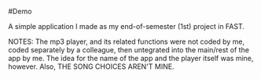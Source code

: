 #Demo

A simple application I made as my end-of-semester (1st) project in FAST.

NOTES:
The mp3 player, and its related functions were not coded by me, coded separately by a colleague, then untegrated into the main/rest of the app by me. The idea for the name of the app and the player itself was mine, however.
Also, THE SONG CHOICES AREN'T MINE.
